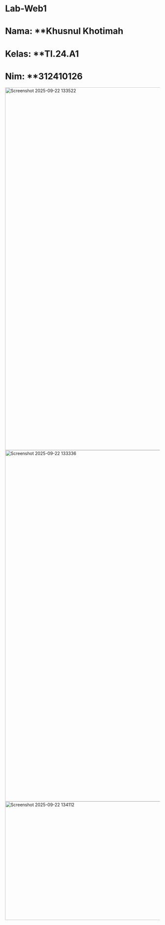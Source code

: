 # Lab-Web1
# Nama: **Khusnul Khotimah
# Kelas: **TI.24.A1
# Nim: **312410126

<img width="1913" height="1177" alt="Screenshot 2025-09-22 133522" src="https://github.com/user-attachments/assets/5d1db462-6077-43bc-96f6-891e192d7d6e" />
<img width="1906" height="1140" alt="Screenshot 2025-09-22 133336" src="https://github.com/user-attachments/assets/38a277e9-c83f-4eee-886b-7012fa4ef6c8" />
<img width="594" height="385" alt="Screenshot 2025-09-22 134112" src="https://github.com/user-attachments/assets/9eaa586d-b21a-4d3c-a01e-6059938e9ead" />
